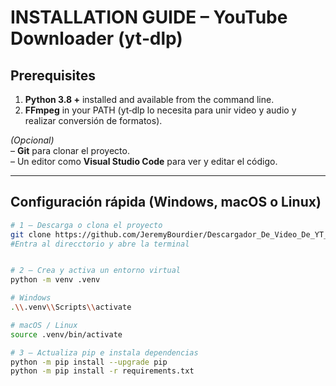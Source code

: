 INSTALLATION GUIDE – YouTube Downloader (yt‑dlp)
=============================================================

Prerequisites
-------------
1. **Python 3.8 +** installed and available from the command line.
2. **FFmpeg** in your PATH (yt‑dlp lo necesita para unir video y audio y realizar conversión de formatos).

*(Opcional)*  
– **Git** para clonar el proyecto.  
– Un editor como **Visual Studio Code** para ver y editar el código.

------------------------------------------------------------
Configuración rápida (Windows, macOS o Linux)
------------------------------------------------------------

```bash
# 1 – Descarga o clona el proyecto
git clone https://github.com/JeremyBourdier/Descargador_De_Video_De_YT_En_Consola
#Entra al direcctorio y abre la terminal


# 2 – Crea y activa un entorno virtual 
python -m venv .venv

# Windows
.\\.venv\\Scripts\\activate

# macOS / Linux
source .venv/bin/activate

# 3 – Actualiza pip e instala dependencias
python -m pip install --upgrade pip
python -m pip install -r requirements.txt
